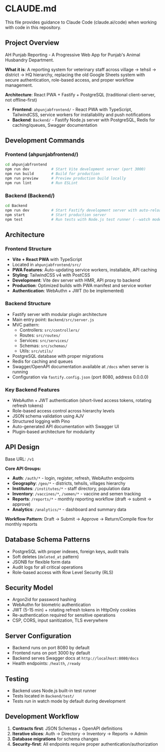 # CLAUDE.md

This file provides guidance to Claude Code (claude.ai/code) when working with code in this repository.

## Project Overview

AH Punjab Reporting - A Progressive Web App for Punjab's Animal Husbandry Department.

**What it is**: A reporting system for veterinary staff across village → tehsil → district → HQ hierarchy, replacing the old Google Sheets system with secure authentication, role-based access, and proper workflow management.

**Architecture**: React PWA + Fastify + PostgreSQL (traditional client-server, not offline-first)

- **Frontend**: `ahpunjabfrontend/` - React PWA with TypeScript, TailwindCSS, service workers for installability and push notifications
- **Backend**: `Backend/` - Fastify Node.js server with PostgreSQL, Redis for caching/queues, Swagger documentation

## Development Commands

### Frontend (ahpunjabfrontend/)
```bash
cd ahpunjabfrontend
npm run dev          # Start Vite development server (port 3000)
npm run build        # Build for production
npm run preview      # Preview production build locally
npm run lint         # Run ESLint
```

### Backend (Backend/)
```bash
cd Backend
npm run dev          # Start Fastify development server with auto-reload (port 8080)
npm start            # Start production server
npm test             # Run tests with Node.js test runner (--watch mode)
```

## Architecture

### Frontend Structure
- **Vite + React PWA** with TypeScript
- Located in `ahpunjabfrontend/src/`
- **PWA Features**: Auto-updating service workers, installable, API caching
- **Styling**: TailwindCSS v4 with PostCSS
- **Development**: Vite dev server with HMR, API proxy to backend
- **Production**: Optimized builds with PWA manifest and service worker
- **Authentication**: WebAuthn + JWT (to be implemented)

### Backend Structure
- Fastify server with modular plugin architecture
- Main entry point: `Backend/src/server.js`
- MVC pattern:
  - Controllers: `src/controllers/`
  - Routes: `src/routes/`
  - Services: `src/services/`
  - Schemas: `src/schemas/`
  - Utils: `src/utils/`
- PostgreSQL database with proper migrations
- Redis for caching and queues
- Swagger/OpenAPI documentation available at `/docs` when server is running
- Configuration via `fastify.config.json` (port 8080, address 0.0.0.0)

### Key Backend Features
- WebAuthn + JWT authentication (short-lived access tokens, rotating refresh tokens)
- Role-based access control across hierarchy levels
- JSON schema validation using AJV
- Structured logging with Pino
- Auto-generated API documentation with Swagger UI
- Plugin-based architecture for modularity

## API Design
Base URL: `/v1`

**Core API Groups:**
- **Auth**: `/auth/*` - login, register, refresh, WebAuthn endpoints
- **Geography**: `/geo/*` - districts, tehsils, villages hierarchy
- **Institutes**: `/institutes/*` - staff directory, population data
- **Inventory**: `/vaccines/*`, `/semen/*` - vaccine and semen tracking
- **Reports**: `/reports/*` - monthly reporting workflow (draft → submit → approve)
- **Analytics**: `/analytics/*` - dashboard and summary data

**Workflow Pattern**: Draft → Submit → Approve → Return/Compile flow for monthly reports

## Database Schema Patterns
- PostgreSQL with proper indexes, foreign keys, audit trails
- Soft deletes (`deleted_at` pattern)
- JSONB for flexible form data
- Audit logs for all critical operations
- Role-based access with Row Level Security (RLS)

## Security Model
- Argon2id for password hashing
- WebAuthn for biometric authentication
- JWT (5-15 min) + rotating refresh tokens in HttpOnly cookies
- Re-authentication required for sensitive operations
- CSP, CORS, input sanitization, TLS everywhere

## Server Configuration
- Backend runs on port 8080 by default
- Frontend runs on port 3000 by default
- Backend serves Swagger docs at `http://localhost:8080/docs`
- Health endpoints: `/health`, `/ready`

## Testing
- Backend uses Node.js built-in test runner
- Tests located in `Backend/test/`
- Tests run in watch mode by default during development

## Development Workflow
1. **Contracts first**: JSON Schemas + OpenAPI definitions
2. **Iterative slices**: Auth → Directory → Inventory → Reports → Admin
3. **Database migrations** for schema changes
4. **Security-first**: All endpoints require proper authentication/authorization
